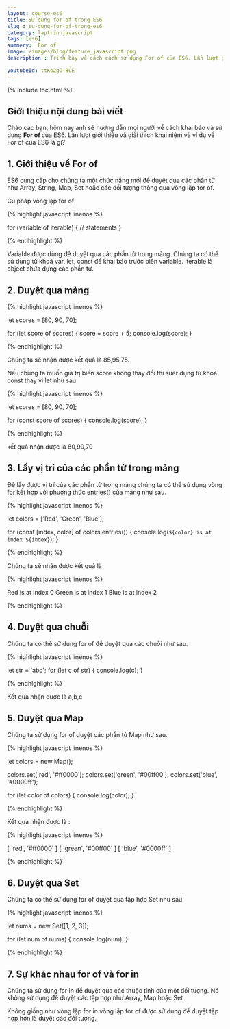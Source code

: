 ```yaml
---
layout: course-es6
title: Sử dụng for of trong ES6 
slug : su-dung-for-of-trong-es6
category: laptrinhjavascript
tags: [es6]
summery:  For of
image: /images/blog/feature_javascript.png
description : Trình bày về cách cách sử dụng For of của ES6. Lần lượt giới thiệu và giải thích khái niệm For of trong của ES6 là gì? 

youtubeId: ttKo2gO-BCE
---
```


{% include toc.html %}

## **Giới thiệu nội dung bài viết**

Chào các bạn, hôm nay anh sẽ hướng dẫn mọi người về  cách khai báo và sử dụng <b>For of </b> của ES6. Lần lượt giới thiệu và giải thích khái niệm và ví dụ về For of của ES6 là gì? 

## **1. Giới thiệu về For of**

ES6 cung cấp cho chúng ta một chức năng mới để duyệt qua các phần tử như Array, String, Map, Set hoặc các đối tượng thông qua vòng lặp for of.

Cú pháp vòng lặp for of

{% highlight javascript  linenos %}

for (variable of iterable) {
   // statements 
}

{% endhighlight %}

Variable được dùng để duyệt qua các phần tử trong mảng. Chúng ta có thể sử dụng từ khoá var, let, const để khai báo trước biến variable.
iterable là object chứa dựng các phần tử.

## **2. Duyệt qua mảng**

{% highlight javascript  linenos %}

let scores = [80, 90, 70];

for (let score of scores) {
    score = score + 5;
    console.log(score);
}

{% endhighlight %}

Chúng ta sẽ nhận được kết quả là 85,95,75.

Nếu chúng ta muốn giá trị biến score không thay đổi thì sưer dụng từ khoá const thay vì let như sau

{% highlight javascript  linenos %}

let scores = [80, 90, 70];

for (const score of scores) {
    console.log(score);
}

{% endhighlight %}

kết quả nhận được là 80,90,70

## **3. Lấy vị trí của các phần tử trong mảng**

Để lấy được vị trí của các phần tử trong mảng chúng ta có thể sử dụng vòng for kết hợp với phương thức entries() của mảng như sau.

{% highlight javascript  linenos %}

let colors = ['Red', 'Green', 'Blue'];

for (const [index, color] of colors.entries()) {
    console.log(`${color} is at index ${index}`);
}

{% endhighlight %}

Chúng ta sẽ nhận được kết quả là

{% highlight javascript  linenos %}

Red is at index 0
Green is at index 1
Blue is at index 2

{% endhighlight %}

## **4. Duyệt qua chuỗi**

Chúng ta có thể sử dụng for of để duyệt qua các chuỗi như sau.

{% highlight javascript  linenos %}

let str = 'abc';
for (let c of str) {
    console.log(c);
}

{% endhighlight %}

Kết quả nhận được là a,b,c

## **5. Duyệt qua Map**

Chúng ta sử dụng for of duyệt các phần tử Map như sau.

{% highlight javascript  linenos %}

let colors = new Map();

colors.set('red', '#ff0000');
colors.set('green', '#00ff00');
colors.set('blue', '#0000ff');

for (let color of colors) {
    console.log(color);
}

{% endhighlight %}

Kết quả nhận được là : 

{% highlight javascript  linenos %}

[ 'red', '#ff0000' ]
[ 'green', '#00ff00' ]
[ 'blue', '#0000ff' ]

{% endhighlight %}

## **6. Duyệt qua Set**

Chúng ta có thể sử dụng for of duyệt qua tập hợp Set như sau

{% highlight javascript  linenos %}

let nums = new Set([1, 2, 3]);

for (let num of nums) {
    console.log(num);
}

{% endhighlight %}


## **7. Sự khác nhau for of và for in**

Chúng ta sử dụng for in để duyệt qua các thuộc tính của một đối tượng. Nó không sử dụng để duyệt các tập hợp như Array, Map hoặc Set

Không giống như vòng lặp for in vòng lặp for of được sử dụng để duyệt tập hợp hơn là duyệt các đối tượng.





























































